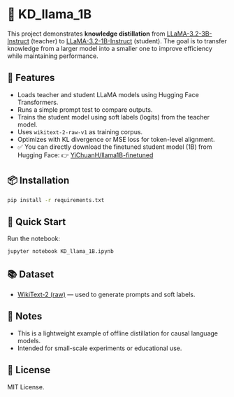 
# 🧠 KD_llama_1B

This project demonstrates **knowledge distillation** from [LLaMA-3.2-3B-Instruct](https://huggingface.co/meta-llama/Llama-3.2-3B-Instruct) (teacher) to [LLaMA-3.2-1B-Instruct](https://huggingface.co/meta-llama/Llama-3.2-1B-Instruct) (student). The goal is to transfer knowledge from a larger model into a smaller one to improve efficiency while maintaining performance.

## 🔧 Features

- Loads teacher and student LLaMA models using Hugging Face Transformers.
- Runs a simple prompt test to compare outputs.
- Trains the student model using soft labels (logits) from the teacher model.
- Uses `wikitext-2-raw-v1` as training corpus.
- Optimizes with KL divergence or MSE loss for token-level alignment.
- ✅ You can directly download the finetuned student model (1B) from Hugging Face:
👉 [YiChuanH/llama1B-finetuned](https://huggingface.co/YiChuanH/llama1B-finetuned)

## 📦 Installation

```bash
pip install -r requirements.txt
```

## 🚀 Quick Start

Run the notebook:
```bash
jupyter notebook KD_llama_1B.ipynb
```

## 📚 Dataset

- [WikiText-2 (raw)](https://huggingface.co/datasets/wikitext) — used to generate prompts and soft labels.

## 📌 Notes

- This is a lightweight example of offline distillation for causal language models.
- Intended for small-scale experiments or educational use.

## 📝 License

MIT License.
